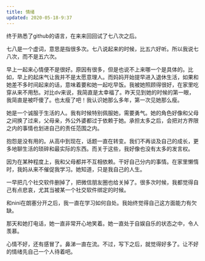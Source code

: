 ```yaml
---
title: 情绪
updated: 2020-05-18-9:37
---
```


终于熟悉了github的语言，在来来回回试了七八次之后。

七八是一个虚词，意思是指很多次。七八说起来的时候，比五六好听。所以我说七八次，而不是五六次。

早上一起来心情便不是很好。原因有很多，但是也说不上来哪一个是具体的。比如，早上的起床气让我并不是太愿意理人。而妈妈开始提早进入退休生活，如果和她差不多时间起来的话，意味着要和她一起吃早饭。我被她照顾得很好，在家里吃穿从来不用愁。对比dv来说，我简直是太幸福了。昨天见到她的时候的第一眼，我简直是被吓傻了。也太瘦了吧！我认识她那么多年，第一次见她那么瘦。

她是一个诚服于生活的人。我有时候特别佩服她，需要勇气。她的角色好像和父母之间换了过来，父母亲，外公外婆都过于依赖于她。承担太多之后，会把对方界限之内的事情也划进自己的责任范围之内。

抱怨是没有用的。从高中到现在，话题一直在转变。我们不再谈及自己的成长，更多地聊生活的琐碎和最实际的东西。而关于这些，我好像也没有太多的发言权。

因为在某种程度上，我和父母都并不互相依赖。干好自己分内的事情。在家里懒惰时，我妈从来不催促我学习。她知道，只是我自己的人生。

一早把几个社交软件删掉了，把微信朋友圈也给关掉了。很多次时候，我都觉得自己有点悲哀，尤其当被某一个社交软件绑定的时候。

和nini在朗塞分开之后，我一直在学习如何自处。我始终觉得自己这方面能力有欠缺。

那天和她打电话，她一直非常开心地笑着。她一直处于自娱自乐的状态之中，令人羡慕。

心情不好，还有感冒了。鼻涕一直在流。不过，写下之后，就觉得好多了。让不好的情绪先自己一个人待着吧。
